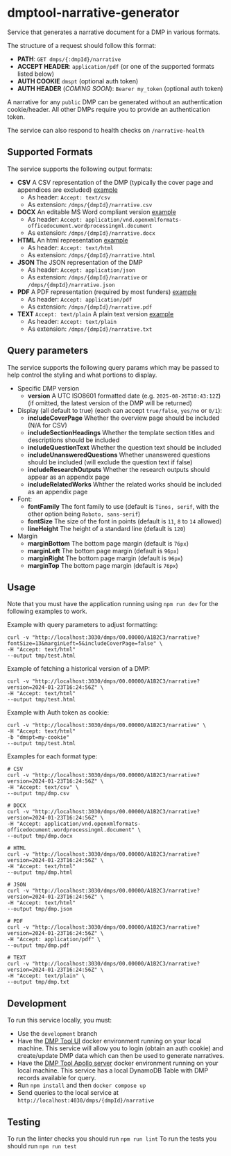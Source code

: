 # dmptool-narrative-generator
Service that generates a narrative document for a DMP in various formats. 

The structure of a request should follow this format: 
- **PATH**: `GET dmps/{:dmpId}/narrative`
- **ACCEPT HEADER**: `application/pdf` (or one of the supported formats listed below)
- **AUTH COOKIE** `dmspt` (optional auth token)
- **AUTH HEADER** (_COMING SOON_): `Bearer my_token` (optional auth token)

A narrative for any `public` DMP can be generated without an authentication cookie/header. All other DMPs require you to provide an authentication token.

The service can also respond to health checks on `/narrative-health`

## Supported Formats

The service supports the following output formats:
- **CSV** A CSV representation of the DMP (typically the cover page and appendices are excluded) [example]()
  - As header: `Accept: text/csv`
  - As extension: `/dmps/{dmpId}/narrative.csv`
- **DOCX** An editable MS Word compliant version [example]()
  - As header: `Accept: application/vnd.openxmlformats-officedocument.wordprocessingml.document`
  - As extension: `/dmps/{dmpId}/narrative.docx`
- **HTML** An html representation [example](https://dmptool.org/plans/51258/export?format=html&export%5Bform%5D=true&phase_id=&export%5Bproject_details%5D=true&export%5Bsection_headings%5D=true&export%5Bquestion_text%5D=true&export%5Bunanswered_questions%5D=true&export%5Bresearch_outputs%5D=true&export%5Brelated_identifiers%5D=true&export%5Bformatting%5D%5Bfont_face%5D=Tinos%2C+serif&export%5Bformatting%5D%5Bfont_size%5D=11&export%5Bformatting%5D%5Bmargin%5D%5Btop%5D=25&export%5Bformatting%5D%5Bmargin%5D%5Bbottom%5D=25&export%5Bformatting%5D%5Bmargin%5D%5Bleft%5D=25&export%5Bformatting%5D%5Bmargin%5D%5Bright%5D=25&button=)
  - As header: `Accept: text/html`
  - As extension: `/dmps/{dmpId}/narrative.html`
- **JSON** The JSON representation of the DMP
  - As header: `Accept: application/json`
  - As extension: `/dmps/{dmpId}/narrative` or `/dmps/{dmpId}/narrative.json` 
- **PDF** A PDF representation (required by most funders) [example](https://dmptool.org/plans/51258/export.pdf?export%5Bpub%5D=true&export%5Bquestion_headings%5D=true)
  - As header: `Accept: application/pdf`
  - As extension: `/dmps/{dmpId}/narrative.pdf`
- **TEXT** `Accept: text/plain` A plain text version [example]()
  - As header: `Accept: text/plain`
  - As extension: `/dmps/{dmpId}/narrative.txt`

## Query parameters

The service supports the following query params which may be passed to help control the styling and what portions to display.
- Specific DMP version
  - **version** A UTC ISO8601 formatted date (e.g. `2025-08-26T10:43:12Z`) (if omitted, the latest version of the DMP will be returned) 
- Display (all default to true) (each can accept `true/false`, `yes/no` or `0/1`):
  - **includeCoverPage** Whether the overview page should be included (N/A for CSV)
  - **includeSectionHeadings** Whether the template section titles and descriptions should be included
  - **includeQuestionText** Whether the question text should be included
  - **includeUnansweredQuestions** Whether unanswered questions should be included (will exclude the question text if false)
  - **includeResearchOutputs** Whether the research outputs should appear as an appendix page
  - **includeRelatedWorks** Whther the related works should be included as an appendix page
- Font:
  - **fontFamily** The font family to use (default is `Tinos, serif`, with the other option being `Roboto, sans-serif`)
  - **fontSize** The size of the font in points (default is `11`, `8` to `14` allowed)
  - **lineHeight** The height of a standard line (default is `120`)
- Margin
  - **marginBottom** The bottom page margin (default is `76px`)
  - **marginLeft** The bottom page margin (default is `96px`)
  - **marginRight** The bottom page margin (default is `96px`)
  - **marginTop** The bottom page margin (default is `76px`)

## Usage

Note that you must have the application running using `npm run dev` for the following examples to work.

Example with query parameters to adjust formatting:
```shell
curl -v "http://localhost:3030/dmps/00.00000/A1B2C3/narrative?fontSize=13&marginLeft=5&includeCoverPage=false" \
-H "Accept: text/html" 
--output tmp/test.html
```

Example of fetching a historical version of a DMP:
```shell
curl -v "http://localhost:3030/dmps/00.00000/A1B2C3/narrative?version=2024-01-23T16:24:56Z" \
-H "Accept: text/html"  
--output tmp/test.html
```

Example with Auth token as cookie:
```shell
curl -v "http://localhost:3030/dmps/00.00000/A1B2C3/narrative" \
-H "Accept: text/html" 
-b "dmspt=my-cookie"  
--output tmp/test.html
```

Examples for each format type:
```shell
# CSV
curl -v "http://localhost:3030/dmps/00.00000/A1B2C3/narrative?version=2024-01-23T16:24:56Z" \
-H "Accept: text/csv" \
--output tmp/dmp.csv

# DOCX
curl -v "http://localhost:3030/dmps/00.00000/A1B2C3/narrative?version=2024-01-23T16:24:56Z" \
-H "Accept: application/vnd.openxmlformats-officedocument.wordprocessingml.document" \
--output tmp/dmp.docx

# HTML
curl -v "http://localhost:3030/dmps/00.00000/A1B2C3/narrative?version=2024-01-23T16:24:56Z" \
-H "Accept: text/html" 
--output tmp/dmp.html  

# JSON
curl -v "http://localhost:3030/dmps/00.00000/A1B2C3/narrative?version=2024-01-23T16:24:56Z" \
-H "Accept: text/html" 
--output tmp/dmp.json

# PDF
curl -v "http://localhost:3030/dmps/00.00000/A1B2C3/narrative?version=2024-01-23T16:24:56Z" \
-H "Accept: application/pdf" \
--output tmp/dmp.pdf

# TEXT
curl -v "http://localhost:3030/dmps/00.00000/A1B2C3/narrative?version=2024-01-23T16:24:56Z" \
-H "Accept: text/plain" \
--output tmp/dmp.txt
```

## Development

To run this service locally, you must: 
- Use the `development` branch
- Have the [DMP Tool UI](https://github.com/CDLUC3/dmsp_frontend_prototype) docker environment running on your local machine. This service will allow you to login (obtain an auth cookie) and create/update DMP data which can then be used to generate narratives.
- Have the [DMP Tool Apollo server](https://github.com/CDLUC3/dmsp_backend_prototype) docker environment running on your local machine. This service has a local DynamoDB Table with DMP records available for query.
- Run `npm install` and then `docker compose up`
- Send queries to the local service at `http://localhost:4030/dmps/{dmpId}/narrative`

## Testing

To run the linter checks you should run `npm run lint`
To run the tests you should run `npm run test`
